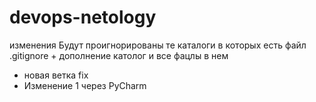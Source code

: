 # devops-netology
изменения
Будут проигнорированы те каталоги в которых есть файл .gitignore + дополнение католог и все фацлы в нем
+ новая ветка fix
+ Изменение 1 через PyCharm 